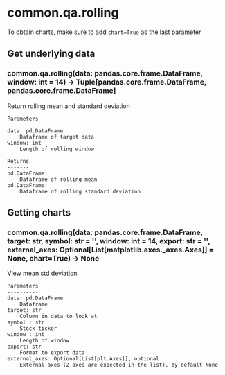 # common.qa.rolling

To obtain charts, make sure to add `chart=True` as the last parameter

## Get underlying data 
### common.qa.rolling(data: pandas.core.frame.DataFrame, window: int = 14) -> Tuple[pandas.core.frame.DataFrame, pandas.core.frame.DataFrame]

Return rolling mean and standard deviation

    Parameters
    ----------
    data: pd.DataFrame
        Dataframe of target data
    window: int
        Length of rolling window

    Returns
    -------
    pd.DataFrame:
        Dataframe of rolling mean
    pd.DataFrame:
        Dataframe of rolling standard deviation

## Getting charts 
### common.qa.rolling(data: pandas.core.frame.DataFrame, target: str, symbol: str = '', window: int = 14, export: str = '', external_axes: Optional[List[matplotlib.axes._axes.Axes]] = None, chart=True) -> None

View mean std deviation

    Parameters
    ----------
    data: pd.DataFrame
        Dataframe
    target: str
        Column in data to look at
    symbol : str
        Stock ticker
    window : int
        Length of window
    export: str
        Format to export data
    external_axes: Optional[List[plt.Axes]], optional
        External axes (2 axes are expected in the list), by default None

